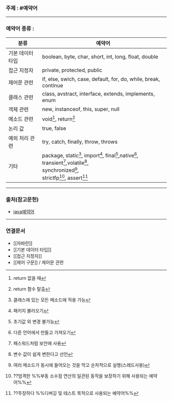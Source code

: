 ### 주제 : #예약어

___

### 예약어 종류 : 

| 분류 | 예약어 |
| - | - |
| 기본 데이터 타입 | boolean, byte, char, short, int, long, float, double
| 접근 지정자 | private, protected, public
| 제어문 관련 | if, else, swich, case, default, for, do, while, break, continue
| 클래스 관련 | class, avstract, interface, extends, implements, enum
| 객체 관련 | new, instanceof, this, super, null
| 메소드 관련 | void[^1], return[^2]
| 논리 값 | true, false
| 예외 처리 관련 | try, catch, finally, throw, throws
| 기타 | package, static[^3], import[^4], final[^5],native[^6], transient[^7],volatile[^8], <br>synchronized[^9], <br>strictfp[^10], assert[^11]

___

### 출처(참고문헌)

- [java예약어](http://wiki.hash.kr/index.php/%EC%9E%90%EB%B0%94_%EC%98%88%EC%95%BD%EC%96%B4)

___

### 연결문서

- [[자바란]]
- [[기본 데이터 타입]]
- [[접근 지정자]]
- [[제어  구문]] / 제어문 관련




[^1]: return 없을 때
[^2]: return 함수 탈출
[^3]: 클래스에 있는 모든 메소드에 적용 가능
[^4]: 패키지 불러오기
[^5]: 초기값 외 변경 불가능
[^6]: 다른 언어에서 만들고 가져오기
[^7]: 패스워드처럼 보안에 사용
[^8]: 변수 값이 쉽게 변한다고 선언
[^9]: 여러 메소드가 동시에 들어오는 것을 막고 순차적으로 실행(스레드사용)
[^10]: ??엄격한 %%부동 소수점 연산의 일관된 동작을 보장하기 위해 사용되는 예약어%%
[^11]: ??주장하다 %%디버깅 및 테스트 목적으로 사용되는 예약어%%
